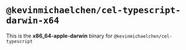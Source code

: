# `@kevinmichaelchen/cel-typescript-darwin-x64`

This is the **x86_64-apple-darwin** binary for `@kevinmichaelchen/cel-typescript`
